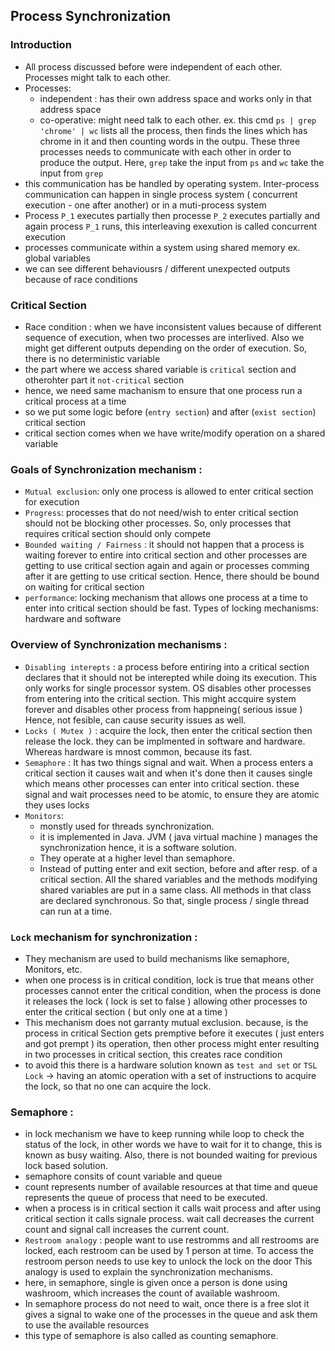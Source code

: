 ## Process Synchronization

### Introduction
- All process discussed before were independent of each other. Processes might talk to each other.
- Processes:
    - independent : has their own address space and works only in that address space
    - co-operative: might need talk to each other. ex. this cmd `ps | grep 'chrome' | wc` lists all 
    the process, then finds the lines which has chrome in it and then counting words in the outpu. These three 
    processes needs to communicate with each other in order to produce the output. Here, `grep` take the 
    input from `ps` and `wc` take the input from `grep`
- this communication has be handled by operating system. Inter-process communication can happen 
in single process system ( concurrent execution - one after another) or in a muti-process system
- Process `P_1` executes partially then processe `P_2` executes partially and again process `P_1` runs, this 
interleaving exexution is called concurrent execution
- processes communicate within a system using shared memory ex. global variables
- we can see different behaviousrs / different unexpected outputs because of race conditions

### Critical Section
- Race condition : when we have inconsistent values because of different sequence of 
execution, when two processes are interlived.
Also we might get different outputs depending on the order of execution. So, there is no 
deterministic variable
- the part where we access shared variable is `critical` section and 
otherohter part it `not-critical` section
- hence, we need same machanism to ensure that one process run a critical process 
at a time
- so we put some logic before (`entry section`) and after (`exist section`) critical section
- critical section comes when we have write/modify operation on a shared variable

### Goals of Synchronization mechanism :
- `Mutual exclusion`: only one process is allowed to enter critical section for execution
- `Progress`: processes that do not need/wish to enter critical section should not 
be blocking other processes. So, only processes that requires critical section should 
only compete
- `Bounded waiting / Fairness` : it should not happen that a process is waiting forever 
to entire into critical section and other processes are getting to use critical section 
again and again or processes comming after it are getting to use critical section.
Hence, there should be bound on waiting for critical section 
- `performance`: locking mechanism that allows one process at a time to enter into 
critical section should be fast. Types of locking mechanisms: hardware and software

### Overview of Synchronization mechanisms :
- `Disabling interepts` : a process before entiring into a critical section declares 
that it should not be interepted while doing its execution. This only works for single 
processor system. OS disables other processes from entering into the critical section.
This might accquire system forever and disables other process from happneing( serious issue )
Hence, not fesible, can cause security issues as well.
- `Locks ( Mutex )` : acquire the lock, then enter the critical section then release the lock.
they can be implmented in software and hardware. Whereas hardware is mnost common, because its 
fast.
- `Semaphore` : It has two things signal and wait. When a process enters a critical section
it causes wait and when it's done then it causes single which means other processes can 
enter into critical section. these signal and wait processes need to be atomic, to ensure 
they are atomic they uses locks
- `Monitors`:
    - monstly used for threads synchronization.
    - it is implemented in Java. JVM ( java virtual machine ) manages the synchronization 
    hence, it is a software solution.
    - They operate at a higher level than semaphore.
    - Instead of putting enter and exit section, before and after resp. of a critical 
    section. All the shared variables and the methods modifying shared variables are put 
    in a same class. All methods in that class are declared synchronous. So that, single 
    process / single thread can run at a time.

### `Lock` mechanism for synchronization :
- They mechanism are used to build mechanisms like semaphore, Monitors, etc.
- when one process is in critical condition, lock is true that means other processes cannot 
enter the critical condition, when the process is done it releases the lock ( lock is set to false )
allowing other processes to enter the critical section ( but only one at a time )
- This mechanism does not garranty mutual exclusion. because, is the process in critical Section
gets premptive before it executes ( just enters and got prempt ) its operation, then other process might enter resulting in two processes
in critical section, this creates race condition
- to avoid this there is a hardware solution known as `test and set` or `TSL Lock` -> having an 
atomic operation with a set of instructions to acquire the lock, so that no one can acquire the lock.

### Semaphore :
- in lock mechanism we have to keep running while loop to check the status of the lock, 
in other words we have to wait for it to change, this is known as busy waiting. Also, there is 
not bounded waiting for previous lock based solution.
- semaphore consits of count variable and queue
- count represents number of available resources at that time and queue represents the queue of process that need to be 
executed.
- when a process is in critical section it calls wait process and after using critical section it 
calls signale process. wait call decreases the current count and signal call increases the current count.
- `Restroom analogy` : people want to use restromms and all restrooms are locked, each restroom can be 
used by 1 person at time. To access the restroom person needs to use key to unlock the lock on the door
This analogy is used to explain the synchronization mechanisms.
- here, in semaphore, single is given once a person is done using washroom, which increases the count of 
available washroom.
- In semaphore process do not need to wait, once there is a free slot it gives a signal to wake one of 
the processes in the queue and ask them to use the available resources
- this type of semaphore is also called as counting semaphore.
